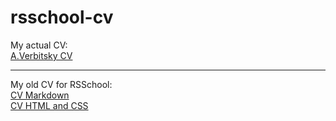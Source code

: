# rsschool-cv  

My actual CV:  
[A.Verbitsky CV](https://rydvone.github.io/cv/)

----  

My old CV for RSSchool:  
[CV Markdown](https://rydvone.github.io/rsschool-cv/cv)  
[CV HTML and CSS ](https://rydvone.github.io/rsschool-cv/) 
 
